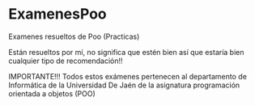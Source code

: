 # ExamenesPoo
Examenes resueltos de Poo (Practicas)


Están resueltos por mí, no significa que estén bien así que estaría bien cualquier tipo de recomendación!!


IMPORTANTE!!!
Todos estos exámenes pertenecen al departamento de Informática de la Universidad De Jaén de la asignatura programación orientada a objetos (POO)
